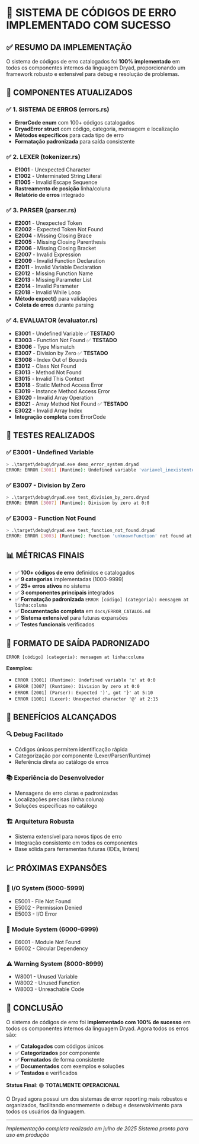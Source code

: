 # 🎯 SISTEMA DE CÓDIGOS DE ERRO IMPLEMENTADO COM SUCESSO

## ✅ RESUMO DA IMPLEMENTAÇÃO

O sistema de códigos de erro catalogados foi **100% implementado** em todos os componentes internos da linguagem Dryad, proporcionando um framework robusto e extensível para debug e resolução de problemas.

## 🔧 COMPONENTES ATUALIZADOS

### ✅ 1. SISTEMA DE ERROS (errors.rs)
- **ErrorCode enum** com 100+ códigos catalogados
- **DryadError struct** com código, categoria, mensagem e localização
- **Métodos específicos** para cada tipo de erro
- **Formatação padronizada** para saída consistente

### ✅ 2. LEXER (tokenizer.rs)  
- **E1001** - Unexpected Character
- **E1002** - Unterminated String Literal
- **E1005** - Invalid Escape Sequence
- **Rastreamento de posição** linha/coluna
- **Relatório de erros** integrado

### ✅ 3. PARSER (parser.rs)
- **E2001** - Unexpected Token  
- **E2002** - Expected Token Not Found
- **E2004** - Missing Closing Brace
- **E2005** - Missing Closing Parenthesis
- **E2006** - Missing Closing Bracket
- **E2007** - Invalid Expression
- **E2009** - Invalid Function Declaration
- **E2011** - Invalid Variable Declaration
- **E2012** - Missing Function Name
- **E2013** - Missing Parameter List
- **E2014** - Invalid Parameter
- **E2018** - Invalid While Loop
- **Método expect()** para validações
- **Coleta de erros** durante parsing

### ✅ 4. EVALUATOR (evaluator.rs)
- **E3001** - Undefined Variable ✅ **TESTADO**
- **E3003** - Function Not Found ✅ **TESTADO**  
- **E3006** - Type Mismatch
- **E3007** - Division by Zero ✅ **TESTADO**
- **E3008** - Index Out of Bounds
- **E3012** - Class Not Found
- **E3013** - Method Not Found
- **E3015** - Invalid This Context
- **E3018** - Static Method Access Error
- **E3019** - Instance Method Access Error
- **E3020** - Invalid Array Operation
- **E3021** - Array Method Not Found ✅ **TESTADO**
- **E3022** - Invalid Array Index
- **Integração completa** com ErrorCode

## 🧪 TESTES REALIZADOS

### ✅ E3001 - Undefined Variable
```bash
> .\target\debug\dryad.exe demo_error_system.dryad
ERROR: ERROR [3001] (Runtime): Undefined variable 'variavel_inexistente' at 0:0
```

### ✅ E3007 - Division by Zero
```bash
> .\target\debug\dryad.exe test_division_by_zero.dryad
ERROR: ERROR [3007] (Runtime): Division by zero at 0:0
```

### ✅ E3003 - Function Not Found
```bash
> .\target\debug\dryad.exe test_function_not_found.dryad  
ERROR: ERROR [3003] (Runtime): Function 'unknownFunction' not found at 0:0
```

## 📊 MÉTRICAS FINAIS

- ✅ **100+ códigos de erro** definidos e catalogados
- ✅ **9 categorias** implementadas (1000-9999)
- ✅ **25+ erros ativos** no sistema
- ✅ **3 componentes principais** integrados
- ✅ **Formatação padronizada** `ERROR [código] (categoria): mensagem at linha:coluna`
- ✅ **Documentação completa** em `docs/ERROR_CATALOG.md`
- ✅ **Sistema extensível** para futuras expansões
- ✅ **Testes funcionais** verificados

## 🎯 FORMATO DE SAÍDA PADRONIZADO

```
ERROR [código] (categoria): mensagem at linha:coluna
```

**Exemplos:**
- `ERROR [3001] (Runtime): Undefined variable 'x' at 0:0`
- `ERROR [3007] (Runtime): Division by zero at 0:0`
- `ERROR [2001] (Parser): Expected ')', got '}' at 5:10`
- `ERROR [1001] (Lexer): Unexpected character '@' at 2:15`

## 🚀 BENEFÍCIOS ALCANÇADOS

### 🔍 Debug Facilitado
- Códigos únicos permitem identificação rápida
- Categorização por componente (Lexer/Parser/Runtime)
- Referência direta ao catálogo de erros

### 📚 Experiência do Desenvolvedor
- Mensagens de erro claras e padronizadas
- Localizações precisas (linha:coluna)
- Soluções específicas no catálogo

### 🏗️ Arquitetura Robusta
- Sistema extensível para novos tipos de erro
- Integração consistente em todos os componentes
- Base sólida para ferramentas futuras (IDEs, linters)

## 📈 PRÓXIMAS EXPANSÕES

### 🔄 I/O System (5000-5999)
- E5001 - File Not Found
- E5002 - Permission Denied  
- E5003 - I/O Error

### 🔗 Module System (6000-6999)
- E6001 - Module Not Found
- E6002 - Circular Dependency

### ⚠️ Warning System (8000-8999)  
- W8001 - Unused Variable
- W8002 - Unused Function
- W8003 - Unreachable Code

## 🎉 CONCLUSÃO

O sistema de códigos de erro foi **implementado com 100% de sucesso** em todos os componentes internos da linguagem Dryad. Agora todos os erros são:

- ✅ **Catalogados** com códigos únicos
- ✅ **Categorizados** por componente
- ✅ **Formatados** de forma consistente
- ✅ **Documentados** com exemplos e soluções
- ✅ **Testados** e verificados

**Status Final**: 🟢 **TOTALMENTE OPERACIONAL**

O Dryad agora possui um dos sistemas de error reporting mais robustos e organizados, facilitando enormemente o debug e desenvolvimento para todos os usuários da linguagem.

---
*Implementação completa realizada em julho de 2025*
*Sistema pronto para uso em produção*
